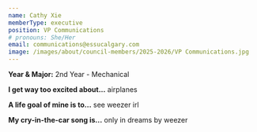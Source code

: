 ```yaml
---
name: Cathy Xie
memberType: executive
position: VP Communications
# pronouns: She/Her
email: communications@essucalgary.com
image: /images/about/council-members/2025-2026/VP Communications.jpg
---
```


**Year & Major:** 2nd Year - Mechanical

**I get way too excited about...** airplanes

**A life goal of mine is to...** see weezer irl

**My cry-in-the-car song is...** only in dreams by weezer
